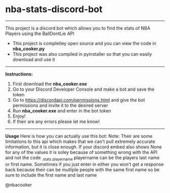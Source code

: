 ﻿# nba-stats-discord-bot
_______________________
This project is a discord bot which allows you to find the stats of NBA Players using the BallDontLie API
- This project is completley open source and you can view the code in **nba_cooker.py**
- This project was also compiled in pyinstaller so that you can easily download and use it
__________________________________________________________________________________________
**Instructions:**
1. First download the **nba_cooker.exe**
2. Go to your Discord Developer Console and make a bot and save the token
3. Go to https://discordapi.com/permissions.html and give the bot permissions and invite it to the desired server
4. Run **nba_cooker.exe** and enter in the bot token
5. Enjoy!
6. If their are any errors please let me know!
____________________________________________________________________________________________
**Usage**
Here is how you can actually use this bot:
Note: Their are some limitations to this api which makes that we can't pull extremely accurate information, but it is close enough. If your discord embed also shows None for any of the values it is soley because of something wrong with the API and not the code
<sub>
.stats playername
</sub>
playername can be the players last name or first name. Sometimes if you just enter in either you won't get a response back because their can be mutliple people with the same first name so be sure to include the first name and last name

@nbacooker
